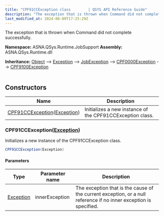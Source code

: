 ```yaml
---
title: "CPF91CCException class        | QSYS API Reference Guide"
description: "The exception that is thrown when Command did not complete successfully. "
last_modified_at: 2024-08-09T17:25:29Z
---
```


The exception that is thrown when Command did not complete successfully.

**Namespace:** ASNA.QSys.Runtime.JobSupport
**Assembly:** ASNA.QSys.Runtime.dll

**Inheritance:** [Object](https://docs.microsoft.com/en-us/dotnet/api/system.object) --> [Exception](https://docs.microsoft.com/en-us/dotnet/api/system.exception) --> [JobException](/reference/runtime/qsys-runtime-job-support/job-exception.html) --> [CPF0000Exception](/reference/runtime/qsys-runtime-job-support/cpf-exceptions/cpf0000-exception.html) --> [CPF9100Exception](/reference/runtime/qsys-runtime-job-support/cpf-exceptions/cpf9100-exception.html)
<br>
<br>

## Constructors

| Name | Description |
| --- | --- |
| [CPF91CCException](#cpf91ccexceptionexception)([Exception](https://docs.microsoft.com/en-us/dotnet/api/system.exception)) | Initializes a new instance of the CPF91CCException class.

### CPF91CCException([Exception](https://docs.microsoft.com/en-us/dotnet/api/system.exception))

Initializes a new instance of the CPF91CCException class.

```cs
CPF91CCException(Exception)
```

#### Parameters

| Type | Parameter name | Description
| --- | --- | ---
| [Exception](https://docs.microsoft.com/en-us/dotnet/api/system.exception) | innerException | The exception that is the cause of the current exception, or a null reference if no inner exception is specified.
